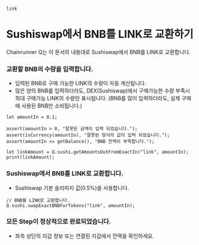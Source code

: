 ```meta-Currency
link
```

# Sushiswap에서 BNB를 LINK로 교환하기

Chainrunner Q는 이 문서의 내용대로 Sushiswap에서 BNB를 LINK로 교환합니다.

### 교환할 BNB의 수량을 입력합니다.

- 입력된 BNB로 구매 가능한 LINK의 수량이 자동 계산됩니다.
- 많은 양의 BNB를 입력하더라도, DEX(Sushiswap)에서 구매가능한 수량 부족시 최대 구매가능 LINK의 수량만 표시됩니다. (BNB를 많이 입력하더라도, 실제 구매에 사용된 BNB만 소비됩니다.)

```input-Dynamic BNB
let amountIn = 0.1;
```

```input-Verify
assert(amountIn > 0, "잘못된 금액이 입력 되었습니다.");
assert(isCurrency(amountIn), "잘못된 형식의 값이 입력 되었습니다.");
assert(amountIn <= getBalance(), "BNB 잔액이 부족합니다.");
```

```output-Dynamic LINK
let linkAmount = Q.sushi.getAmountsOutFromExactIn("link", amountIn);
print(linkAmount);
```

### Sushiswap에서 BNB를 LINK로 교환합니다.

- Sushiswap 기본 슬리피지 값(0.5%)을 사용합니다.

```taster
// BNB를 LINK로 교환합니다.
Q.sushi.swapExactBNBForTokens("link", amountIn);
```

### 모든 Step이 정상적으로 완료되었습니다.

- 좌측 상단의 지갑 정보 또는 연결된 지갑에서 잔액을 확인하세요.
